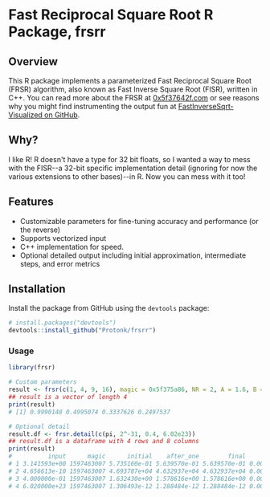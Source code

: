 # Fast Reciprocal Square Root R Package, frsrr

## Overview

This R package implements a parameterized Fast Reciprocal Square Root (FRSR) algorithm, also known as Fast Inverse Square Root (FISR), written in C++. You can read more about the FRSR at [0x5f37642f.com](https://0x5f37642f.com/) or see reasons why you might find instrumenting the output fun at [FastInverseSqrt-Visualized on GitHub](https://github.com/hyland-uw/FastInverseSqrt-Visualized).

## Why?

I like R! R doesn't have a type for 32 bit floats, so I wanted a way to mess with the FISR--a 32-bit specific implementation detail (ignoring for now the various extensions to other bases)--in R. Now you can mess with it too!

## Features

- Customizable parameters for fine-tuning accuracy and performance (or the reverse)
- Supports vectorized input
- C++ implementation for speed.
- Optional detailed output including initial approximation, intermediate steps, and error metrics

## Installation

Install the package from GitHub using the `devtools` package:

```R
# install.packages("devtools")
devtools::install_github("Protonk/frsrr")
```

### Usage

```R
library(frsr)

# Custom parameters
result <- frsr(c(1, 4, 9, 16), magic = 0x5f375a86, NR = 2, A = 1.6, B = 0.6)
## result is a vector of length 4
print(result)
# [1] 0.9990148 0.4995074 0.3337626 0.2497537

# Optional detail
result.df <- frsr.detail(c(pi, 2^-31, 0.4, 6.02e23))
## result.df is a dataframe with 4 rows and 8 columns
print(result)
#          input      magic      initial    after_one        final        error          diff iters
# 1 3.141593e+00 1597463007 5.735160e-01 5.639570e-01 5.639570e-01 0.0004121269 -9.558976e-03     1
# 2 4.656613e-10 1597463007 4.693787e+04 4.632937e+04 4.632937e+04 0.0002499308 -6.085039e+02     1
# 3 4.000000e-01 1597463007 1.632430e+00 1.578616e+00 1.578616e+00 0.0015955754 -5.381417e-02     1
# 4 6.020000e+23 1597463007 1.306493e-12 1.288484e-12 1.288484e-12 0.0002824810 -1.800936e-14     1
```